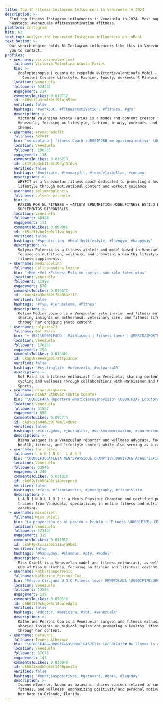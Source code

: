 ```yaml
---
title: Top 10 Fitness Instagram Influencers In Venezuela In 2024
description: >-
  Find top fitness Instagram influencers in Venezuela in 2024. Most popular
  hashtags: #venezuela #fitnessmotivation #fitness.
platform: Instagram
hits: 63
text_top: Analyze the top-rated Instagram influencers on inBeat.
text_bottom: >-
  Our search engine holds 63 Instagram influencers like this in Venezuela for
  you to contact.
profiles:
  - username: victoriavalentinaf
    fullname: Victoria Valentina Acosta Farias
    bio: >-
      @calypsoshopve | cuenta de respaldo @victoriavalentinafa Model - Gym Girl
      - Content Creator Lifestyle, Fashion, Beauty, Workouts & Fitness
    location: Venezuela
    followers: 524339
    engagement: 234
    commentsToLikes: 0.010737
    id: ck0vw12u3rmlz0i191ajm5tmc
    verified: false
    hashtags: '#workout, #fitnessmotivation, #fitness, #gym'
    description: >-
      Victoria Valentina Acosta Farias is a model and content creator from
      Venezuela, focusing on lifestyle, fashion, beauty, workouts, and fitness
      themes.
  - username: arymachadofit
    fullname: ARYFIT
    bio: "venezolana | fitness Coach \U0001F98B me apasiona motivar \U0001F33F healthy lifestyle workout w me ↓"
    location: Venezuela
    followers: 190936
    engagement: 136
    commentsToLikes: 0.016279
    id: ck15s3gdcb11n0i19dg70fdvh
    verified: false
    hashtags: '#motivate, #teamaryfit, #teamdelasbellas, #conamor'
    description: >-
      ARYFIT is a Venezuelan fitness coach dedicated to promoting a healthy
      lifestyle through motivational content and workout guidance.
  - username: solimarpalencia
    fullname: solymar palencia
    bio: >-
      PASION POR EL FITNESS ↔ ↪ATLETA SPNUTRITION MODELFITNESS ESTILO DE VIDA!
      SUPLEMENTOS DISPONIBLES
    location: Venezuela
    followers: 46488
    engagement: 131
    commentsToLikes: 0.069806
    id: ck5ch3fvbq1ep0i11vaj6qjub
    verified: false
    hashtags: '#spnutrition, #healthylifestyle, #lovegym, #happyday'
    description: >-
      Solymar Palencia is a fitness athlete and model based in Venezuela,
      focused on nutrition, wellness, and promoting a healthy lifestyle through
      fitness supplements.
  - username: medinacelina
    fullname: Celina medina lozano
    bio: '•Mom •Vet •Fitness Esta no soy yo, son solo fotos mias'
    location: Venezuela
    followers: 11998
    engagement: 670
    commentsToLikes: 0.036571
    id: ckaoz4za3ke3i0i78a084zlf2
    verified: false
    hashtags: '#fyp, #jerusalema, #fitnes'
    description: >-
      Celina Medina Lozano is a Venezuelan veterinarian and fitness enthusiast,
      sharing insights on motherhood, veterinary care, and fitness lifestyle
      through her engaging photo content.
  - username: solparra23
    fullname: Sol Parra
    bio: "+ (58)\U0001F4CD | Mathiasmon | Fitness lover | @MERIDASPORTS"
    location: Venezuela
    followers: 170298
    engagement: 290
    commentsToLikes: 0.016401
    id: ckap6678eekgs0i78ttpo2cde
    verified: false
    hashtags: '#cyclinglife, #orbeavzla, #solparra23'
    description: >-
      Sol Parra is a fitness enthusiast from Venezuela, sharing content on
      cycling and wellness through collaborations with Mathiasmon and Merida
      Sports.
  - username: dianavasquezve
    fullname: DIANA VASQUEZ (ÚNICA CUENTA)
    bio: "\U0001F4FA Reportera @noticierovenevision \U0001F3A7 Locutora UCV \U0001F4AA\U0001F3FC Fitness Girl \U0001F469\U0001F3FB‍\U0001F4BB Redacto Notas de Salud ⤵️"
    location: Venezuela
    followers: 31557
    engagement: 658
    commentsToLikes: 0.096774
    id: ck8tdsjan4m2c0j78m724dumc
    verified: false
    hashtags: '#instagood, #journalist, #workoutmotivation, #cuarentenacreativa'
    description: >-
      Diana Vasquez is a Venezuelan reporter and wellness advocate, focusing on
      health, fitness, and lifestyle content while also serving as a radio host.
  - username: larinolari
    fullname: L A R I N O   L A R I
    bio: "\U0001F3C6ATLETA MEN'SPHYSIQUE CHAMP'18\U0001F3C6 AsesoriaFisica&NutricionalOnline Personal Fitness Chef Personal Trainer FVFC CERTIFICADO"
    location: Venezuela
    followers: 33946
    engagement: 246
    commentsToLikes: 0.031828
    id: ck602yfe8k0480i140xrrpur8
    verified: false
    hashtags: '#face, #fitnesaddict, #photography, #fitnesslife'
    description: >-
      L A R I N O L A R I is a Men's Physique Champion and certified personal
      trainer from Venezuela, specializing in online fitness and nutritional
      coaching.
  - username: missoriell
    fullname: Miss Oriell
    bio: "La proyección es mi pasión ⭐️ Modelo ✨ Fitness \U0001F3CB️‍♀️ CEO: @missoclothes Siempre sueña y apunta más alto de lo que sabes que puedes llegar♥️ \U0001F1FB\U0001F1EA|\U0001F1F5\U0001F1E6"
    location: Venezuela
    followers: 123149
    engagement: 315
    commentsToLikes: 0.011952
    id: ck5hfyktxzzzd0i11iwyq9bm1
    verified: false
    hashtags: '#happyday, #glamour, #pty, #model'
    description: >-
      Miss Oriell is a Venezuelan model and fitness enthusiast, as well as the
      CEO of Miss O Clothes, focusing on fashion and lifestyle content.
  - username: katherineperronic
    fullname: Katherine Perroni Coa
    bio: "Médico Cirujano U.D.O Fitness lover VENEZOLANA \U0001F1FB\U0001F1EA"
    location: Venezuela
    followers: 13584
    engagement: 529
    commentsToLikes: 0.030136
    id: ck6031f9ckgok0i14awiedg5b
    verified: false
    hashtags: '#doctor, #medicina, #tbt, #venezuela'
    description: >-
      Katherine Perroni Coa is a Venezuelan surgeon and fitness enthusiast,
      sharing insights on medical topics and promoting a healthy lifestyle
      through her content.
  - username: gatavani
    fullname: Ivonne Albornoz
    bio: "\U0001F468‍\U0001F469‍\U0001F467Flia \U0001F415♥️ Me llaman la #gatavani \U0001F469\U0001F3FB‍\U0001F393Turismo \U0001F6EBTrip d Cabina Emprendedor Fitness Motivacion/Bienestar VENEZOLANA\U0001F1FB\U0001F1EAy de Guayana En \U0001F4CDOrlando,Florida"
    location: Venezuela
    followers: 37675
    engagement: 143
    commentsToLikes: 0.038848
    id: ck6031kbdkhe50i1406ppoi2n
    verified: false
    hashtags: '#energiaspositivas, #gatavani, #gata, #legsday'
    description: >-
      Ivonne Albornoz, known as Gatavani, shares content related to tourism,
      fitness, and wellness, emphasizing positivity and personal motivation from
      her base in Orlando, Florida.
---
```


